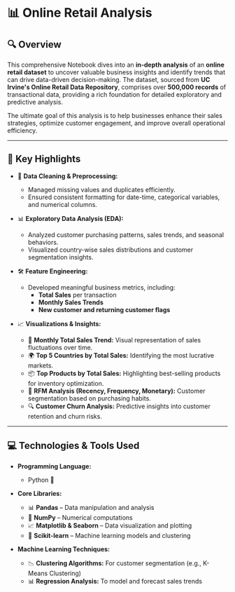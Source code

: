 # 📊 Online Retail Analysis

## 🔍 Overview
This comprehensive Notebook dives into an **in-depth analysis** of an **online retail dataset** to uncover valuable business insights and identify trends that can drive data-driven decision-making. The dataset, sourced from **UC Irvine's Online Retail Data Repository**, comprises over **500,000 records** of transactional data, providing a rich foundation for detailed exploratory and predictive analysis.

The ultimate goal of this analysis is to help businesses enhance their sales strategies, optimize customer engagement, and improve overall operational efficiency.

---

## 🌟 Key Highlights

- 🔄 **Data Cleaning & Preprocessing:**  
  - Managed missing values and duplicates efficiently.  
  - Ensured consistent formatting for date-time, categorical variables, and numerical columns.

- 📊 **Exploratory Data Analysis (EDA):**  
  - Analyzed customer purchasing patterns, sales trends, and seasonal behaviors.  
  - Visualized country-wise sales distributions and customer segmentation insights.

- 🛠️ **Feature Engineering:**  
  - Developed meaningful business metrics, including:  
    - **Total Sales** per transaction  
    - **Monthly Sales Trends**  
    - **New customer and returning customer flags**

- 📈 **Visualizations & Insights:**  
  - 📅 **Monthly Total Sales Trend:** Visual representation of sales fluctuations over time.  
  - 🌍 **Top 5 Countries by Total Sales:** Identifying the most lucrative markets.  
  - 📦 **Top Products by Total Sales:** Highlighting best-selling products for inventory optimization.  
  - 🔁 **RFM Analysis (Recency, Frequency, Monetary):** Customer segmentation based on purchasing habits.  
  - 🔍 **Customer Churn Analysis:** Predictive insights into customer retention and churn risks.

---

## 💻 **Technologies & Tools Used**

- **Programming Language:**  
  - Python 🐍  

- **Core Libraries:**  
  - 📊 **Pandas** – Data manipulation and analysis  
  - 🧮 **NumPy** – Numerical computations  
  - 📈 **Matplotlib & Seaborn** – Data visualization and plotting  
  - 🤖 **Scikit-learn** – Machine learning models and clustering  

- **Machine Learning Techniques:**  
  - 📉 **Clustering Algorithms:** For customer segmentation (e.g., K-Means Clustering)  
  - 📊 **Regression Analysis:** To model and forecast sales trends 